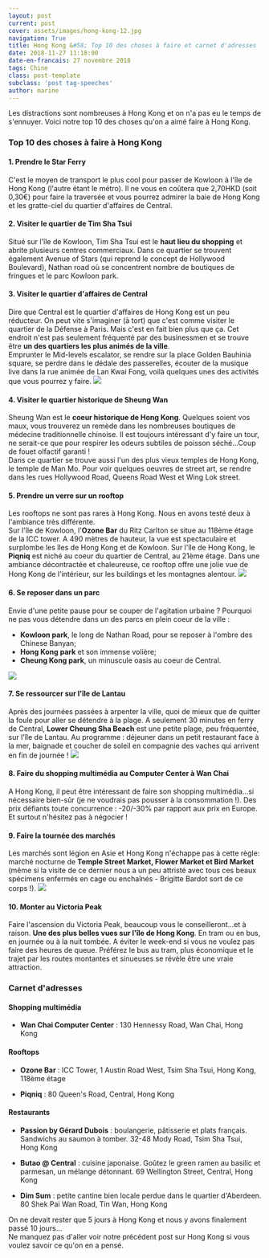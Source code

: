 ```yaml
---
layout: post
current: post
cover: assets/images/hong-kong-12.jpg
navigation: True
title: Hong Kong &#58; Top 10 des choses à faire et carnet d'adresses
date: 2018-11-27 11:18:00
date-en-francais: 27 novembre 2018
tags: Chine
class: post-template
subclass: 'post tag-speeches'
author: marine
---
```

Les distractions sont nombreuses à Hong Kong et on n'a pas eu le temps de s'ennuyer. Voici notre top 10 des choses qu'on a aimé faire à Hong Kong.

### Top 10 des choses à faire à Hong Kong

#### 1. Prendre le Star Ferry
C'est le moyen de transport le plus cool pour passer de Kowloon à l'île de Hong Kong (l'autre étant le métro). Il ne vous en coûtera que 2,70HKD (soit 0,30€) pour faire la traversée et vous pourrez admirer la baie de Hong Kong et les gratte-ciel du quartier d'affaires de Central.

#### 2. Visiter le quartier de Tim Sha Tsui
Situé sur l'île de Kowloon, Tim Sha Tsui est le **haut lieu du shopping** et abrite plusieurs centres commerciaux.   Dans ce quartier se trouvent également Avenue of Stars (qui reprend le concept de Hollywood Boulevard), Nathan road où se concentrent nombre de boutiques de fringues et le parc Kowloon park.

#### 3. Visiter le quartier d'affaires de Central
Dire que Central est le quartier d'affaires de Hong Kong est un peu réducteur. On peut vite s'imaginer (à tort) que c'est comme visiter le quartier de la Défense à Paris. Mais c'est en fait bien plus que ça. Cet endroit n'est pas seulement fréquenté par des businessmen et se trouve être **un des quartiers les plus animés de la ville**.  
Emprunter le Mid-levels escalator, se rendre sur la place Golden Bauhinia square, se perdre dans le dédale des passerelles, écouter de la musique live dans la rue animée de Lan Kwai Fong, voilà quelques unes des activités que vous pourrez y faire.
![](assets/images/hong-kong-18.jpg)
#### 4. Visiter le quartier historique de Sheung Wan
Sheung Wan est le **coeur historique de Hong Kong**. Quelques soient vos maux, vous trouverez un remède dans les nombreuses boutiques de médecine traditionnelle chinoise. Il est toujours intéressant d'y faire un tour, ne serait-ce que pour respirer les odeurs subtiles de poisson séché...Coup de fouet olfactif garanti !  
Dans ce quartier se trouve aussi l'un des plus vieux temples de Hong Kong, le temple de Man Mo.
Pour voir quelques oeuvres de street art, se rendre dans les rues Hollywood Road, Queens Road West et Wing Lok street.

#### 5. Prendre un verre sur un rooftop
Les rooftops ne sont pas rares à Hong Kong. Nous en avons testé deux à l'ambiance très différente.  
Sur l'île de Kowloon, l'**Ozone Bar** du Ritz Carlton se situe au 118ème étage de la ICC tower. A 490 mètres de hauteur, la vue est spectaculaire et surplombe les îles de Hong Kong et de Kowloon. 
Sur l'île de Hong Kong, le **Piqniq** est niché au coeur du quartier de Central, au 21ème étage. Dans une ambiance décontractée et chaleureuse, ce rooftop offre une jolie vue de Hong Kong de l'intérieur, sur les buildings et les montagnes alentour.
![](assets/images/hong-kong-16.jpg)
#### 6. Se reposer dans un parc
Envie d'une petite pause pour se couper de l'agitation urbaine ? Pourquoi ne pas vous détendre dans un des parcs en plein coeur de la ville :
- **Kowloon park**, le long de Nathan Road, pour se reposer à l'ombre des Chinese Banyan;
- **Hong Kong park** et son immense volière;
- **Cheung Kong park**, un minuscule oasis au coeur de Central.

![](assets/images/hong-kong-6.jpg)

#### 7. Se ressourcer sur l'île de Lantau
Après des journées passées à arpenter la ville, quoi de mieux que de quitter la foule pour aller se détendre à la plage. A seulement 30 minutes en ferry de Central, **Lower Cheung Sha Beach** est une petite plage, peu fréquentée, sur l'île de Lantau. Au programme : déjeuner dans un petit restaurant face à la mer, baignade et coucher de soleil en compagnie des vaches qui arrivent en fin de journée !
![](assets/images/hong-kong-10.jpg)
#### 8. Faire du shopping multimédia au Computer Center à Wan Chai
A Hong Kong, il peut être intéressant de faire son shopping multimédia...si nécessaire bien-sûr (je ne voudrais pas pousser à la consommation !). Des prix défiants toute concurrence : -20/-30% par rapport aux prix en Europe. Et surtout n'hésitez pas à négocier !

#### 9. Faire la tournée des marchés
Les marchés sont légion en Asie et Hong Kong n'échappe pas à cette règle: marché nocturne de **Temple Street Market, Flower Market et Bird Market** (même si la visite de ce dernier nous a un peu attristé avec tous ces beaux spécimens enfermés en cage ou enchaînés - Brigitte Bardot sort de ce corps !).
![](assets/images/hong-kong-14.jpg)
#### 10. Monter au Victoria Peak
Faire l'ascension du Victoria Peak, beaucoup vous le conseilleront...et à raison. **Une des plus belles vues sur l'île de Hong Kong**. En tram ou en bus, en journée ou à la nuit tombée. A éviter le week-end si vous ne voulez pas faire des heures de queue. Préférez le bus au tram, plus économique et le trajet par les routes montantes et sinueuses se révèle être une vraie attraction.

### Carnet d'adresses

#### Shopping multimédia

- **Wan Chai Computer Center** :
130 Hennessy Road, Wan Chai, Hong Kong

#### Rooftops

- **Ozone Bar** :
ICC Tower, 1 Austin Road West, Tsim Sha Tsui, Hong Kong, 118ème étage

- **Piqniq** :
80 Queen's Road, Central, Hong Kong

#### Restaurants

- **Passion by Gérard Dubois** : boulangerie, pâtisserie et plats français. Sandwichs au saumon à tomber.
32-48 Mody Road, Tsim Sha Tsui, Hong Kong

- **Butao @ Central** : cuisine japonaise. Goûtez le green ramen au basilic et parmesan, un mélange détonnant.
69 Wellington Street, Central, Hong Kong

- **Dim Sum** : petite cantine bien locale perdue dans le quartier d'Aberdeen.
80 Shek Pai Wan Road, Tin Wan, Hong Kong

On ne devait rester que 5 jours à Hong Kong et nous y avons finalement passé 10 jours...  
Ne manquez pas d'aller voir notre précédent post sur Hong Kong si vous voulez savoir ce qu'on en a pensé.